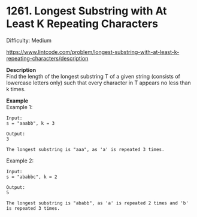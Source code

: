 # 1261. Longest Substring with At Least K Repeating Characters

Difficulty: Medium

https://www.lintcode.com/problem/longest-substring-with-at-least-k-repeating-characters/description

**Description**  
Find the length of the longest substring T of a given string (consists of lowercase letters only) such that every character in T appears no less than k times.

**Example**  
Example 1:
```
Input:
s = "aaabb", k = 3

Output:
3

The longest substring is "aaa", as 'a' is repeated 3 times.
```
Example 2:
```
Input:
s = "ababbc", k = 2

Output:
5

The longest substring is "ababb", as 'a' is repeated 2 times and 'b' is repeated 3 times.
```

